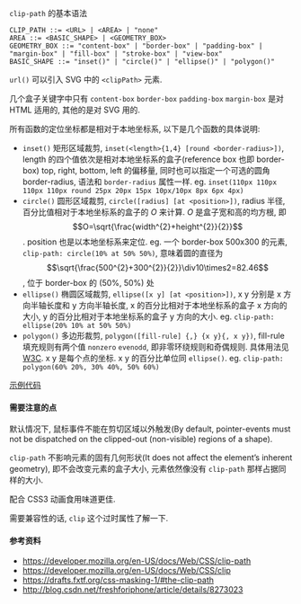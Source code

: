 `clip-path` 的基本语法

```
CLIP_PATH ::= <URL> | <AREA> | "none"
AREA ::= <BASIC_SHAPE> | <GEOMETRY_BOX>
GEOMETRY_BOX ::= "content-box" | "border-box" | "padding-box" | "margin-box" | "fill-box" | "stroke-box" | "view-box"
BASIC_SHAPE ::= "inset()" | "circle()" | "ellipse()" | "polygon()"
```

`url()` 可以引入 SVG 中的 `<clipPath>` 元素.

几个盒子关键字中只有 `content-box` `border-box` `padding-box` `margin-box` 是对 HTML 适用的, 其他的是对 SVG 用的.

所有函数的定位坐标都是相对于本地坐标系, 以下是几个函数的具体说明:

* `inset()` 矩形区域裁剪, `inset(<length>{1,4} [round <border-radius>])`, length 的四个值依次是相对本地坐标系的盒子(reference box 也即 border-box) top, right, bottom, left 的偏移量, 同时也可以指定一个可选的圆角 border-radius, 语法和 `border-radius` 属性一样. eg. `inset(110px 110px 110px 110px round 25px 20px 15px 10px/10px 8px 6px 4px)`
* `circle()` 圆形区域裁剪, `circle([radius] [at <position>])`, radius 半径, 百分比值相对于本地坐标系的盒子的 $O$ 来计算. $O$ 是盒子宽和高的均方根, 即 $$O=\sqrt{\frac{width^{2}+height^{2}}{2}}$$. position 也是以本地坐标系来定位. eg. 一个 border-box 500x300 的元素,  `clip-path: circle(10% at 50% 50%)`, 意味着圆的直径为 $$\sqrt{\frac{500^{2}+300^{2}}{2}}\div10\times2=82.46$$, 位于 border-box 的 (50%, 50%) 处
* `ellipse()` 椭圆区域裁剪, `ellipse([x y] [at <position>])`, x y 分别是 x 方向半轴长度和 y 方向半轴长度, x 的百分比相对于本地坐标系的盒子 x 方向的大小, y 的百分比相对于本地坐标系的盒子 y 方向的大小. eg. `clip-path: ellipse(20% 10% at 50% 50%)`
* `polygon()` 多边形裁剪, `polygon([fill-rule] {,} {x y}{, x y})`, fill-rule 填充规则有两个值 `nonzero` `evenodd`, 即非零环绕规则和奇偶规则. 具体用法见 [W3C](https://www.w3.org/TR/SVG/painting.html#FillRuleProperty). x y 是每个点的坐标. x y 的百分比单位同 `ellipse()`. eg. `clip-path: polygon(60% 20%, 30% 40%, 50% 60%)`

[示例代码](https://github.com/ta7sudan/front-end-demo/blob/master/css/clippath/demo0.html)



#### 需要注意的点

默认情况下, 鼠标事件不能在剪切区域以外触发(By default, pointer-events must not be dispatched on the clipped-out (non-visible) regions of a shape).

`clip-path` 不影响元素的固有几何形状(It does not affect the element’s inherent geometry), 即不会改变元素的盒子大小, 元素依然像没有 `clip-path` 那样占据同样的大小.

配合 CSS3 动画食用味道更佳.

需要兼容性的话, `clip` 这个过时属性了解一下.



#### 参考资料

* https://developer.mozilla.org/en-US/docs/Web/CSS/clip-path
* https://developer.mozilla.org/en-US/docs/Web/CSS/clip
* https://drafts.fxtf.org/css-masking-1/#the-clip-path
* http://blog.csdn.net/freshforiphone/article/details/8273023